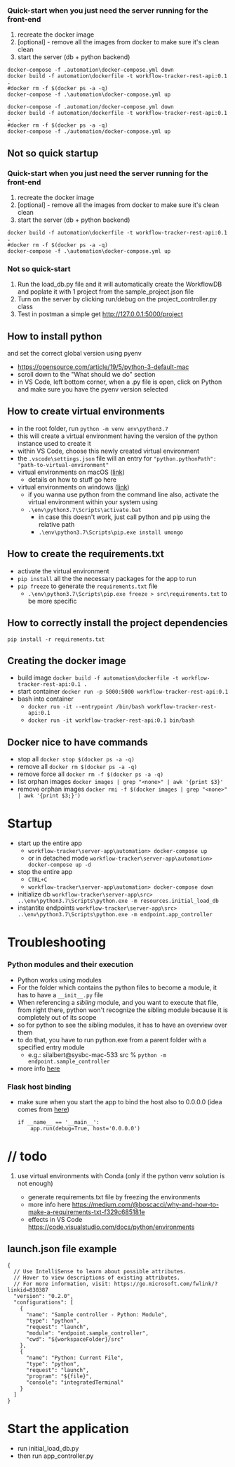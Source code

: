 ### Quick-start when you just need the server running for the front-end

1. recreate the docker image
2. [optional] - remove all the images from docker to make sure it's clean clean
3. start the server (db + python backend)

```
docker-compose -f .automation\docker-compose.yml down
docker build -f automation\dockerfile -t workflow-tracker-rest-api:0.1 .
#docker rm -f $(docker ps -a -q)
docker-compose -f .\automation\docker-compose.yml up
```

```For MAC OS
docker-compose -f .automation/docker-compose.yml down
docker build -f automation/dockerfile -t workflow-tracker-rest-api:0.1 .
#docker rm -f $(docker ps -a -q)
docker-compose -f ./automation/docker-compose.yml up
```

## Not so quick startup

### Quick-start when you just need the server running for the front-end

1. recreate the docker image
2. [optional] - remove all the images from docker to make sure it's clean clean
3. start the server (db + python backend)

```
docker build -f automation\dockerfile -t workflow-tracker-rest-api:0.1 .
#docker rm -f $(docker ps -a -q)
docker-compose -f .\automation\docker-compose.yml up
```

### Not so quick-start

1. Run the load_db.py file and it will automatically create the WorkflowDB and poplate it with 1 project from the sample_project.json file
2. Turn on the server by clicking run/debug on the project_controller.py class
3. Test in postman a simple get http://127.0.0.1:5000/project

## How to install python

and set the correct global version using pyenv

- https://opensource.com/article/19/5/python-3-default-mac
- scroll down to the "What should we do" section
- in VS Code, left bottom corner, when a .py file is open, click on Python and make sure you have the pyenv version selected

## How to create virtual environments

- in the root folder, run `python -m venv env\python3.7`
- this will create a virtual environment having the version of the python instance used to create it
- within VS Code, choose this newly created virtual environment
- the `.vscode\settings.json` file will an entry for `"python.pythonPath": "path-to-virtual-environment"`
- virtual environments on macOS ([link]())
  - details on how to stuff go here
- virtual environments on windows ([link](https://www.techcoil.com/blog/how-to-create-a-python-3-virtual-environment-in-windows-10/))
  - if you wanna use python from the command line also, activate the virtual environment within your system using
  - `.\env\python3.7\Scripts\activate.bat`
    - in case this doesn't work, just call python and pip using the relative path
    - `.\env\python3.7\Scripts\pip.exe install umongo`

## How to create the requirements.txt

- activate the virtual environment
- `pip install` all the the necessary packages for the app to run
- `pip freeze` to generate the `requirements.txt` file
  - `.\env\python3.7\Scripts\pip.exe freeze > src\requirements.txt` to be more specific

## How to correctly install the project dependencies

`pip install -r requirements.txt`

## Creating the docker image

- build image `docker build -f automation\dockerfile -t workflow-tracker-rest-api:0.1 .`
- start container `docker run -p 5000:5000 workflow-tracker-rest-api:0.1`
- bash into container
  - `docker run -it --entrypoint /bin/bash workflow-tracker-rest-api:0.1`
  - `docker run -it workflow-tracker-rest-api:0.1 bin/bash`

## Docker nice to have commands

- stop all `docker stop $(docker ps -a -q)`
- remove all `docker rm $(docker ps -a -q)`
- remove force all `docker rm -f $(docker ps -a -q)`
- list orphan images `docker images | grep "<none>" | awk '{print $3}'`
- remove orphan images `docker rmi -f $(docker images | grep "<none>" | awk '{print $3;}')`

# Startup

- start up the entire app
  - `workflow-tracker\server-app\automation> docker-compose up`
  - or in detached mode `workflow-tracker\server-app\automation> docker-compose up -d`
- stop the entire app
  - `CTRL+C`
  - `workflow-tracker\server-app\automation> docker-compose down`
- initialize db `workflow-tracker\server-app\src> ..\env\python3.7\Scripts\python.exe -m resources.initial_load_db`
- instantite endpoints `workflow-tracker\server-app\src> ..\env\python3.7\Scripts\python.exe -m endpoint.app_controller`

# Troubleshooting

### Python modules and their execution

- Python works using modules
- For the folder which contains the python files to become a module, it has to have a `__init__.py` file
- When referencing a _sibling_ module, and you want to execute that file, from right there, python won't recognize the sibling module because it is completely out of its scope
- so for python to see the sibling modules, it has to have an overview over them
- to do that, you have to run python.exe from a parent folder with a specified entry module
  - e.g.: silalbert@sysbc-mac-533 src % `python -m endpoint.sample_controller`
- more info [here](https://stackoverflow.com/a/23542795)

### Flask host binding

- make sure when you start the app to bind the host also to 0.0.0.0 (idea comes from [here](https://stackoverflow.com/questions/30323224/deploying-a-minimal-flask-app-in-docker-server-connection-issues))
  ```
  if __name__ == '__main__':
      app.run(debug=True, host='0.0.0.0')
  ```

# // todo

1. use virtual environments with Conda (only if the python venv solution is not enough)

   - generate requirements.txt file by freezing the environments
   - more info here https://medium.com/@boscacci/why-and-how-to-make-a-requirements-txt-f329c685181e
   - effects in VS Code https://code.visualstudio.com/docs/python/environments

## launch.json file example

```
{
  // Use IntelliSense to learn about possible attributes.
  // Hover to view descriptions of existing attributes.
  // For more information, visit: https://go.microsoft.com/fwlink/?linkid=830387
  "version": "0.2.0",
  "configurations": [
    {
      "name": "Sample controller - Python: Module",
      "type": "python",
      "request": "launch",
      "module": "endpoint.sample_controller",
      "cwd": "${workspaceFolder}/src"
    },
    {
      "name": "Python: Current File",
      "type": "python",
      "request": "launch",
      "program": "${file}",
      "console": "integratedTerminal"
    }
  ]
}
```

# Start the application

- run initial_load_db.py
- then run app_controller.py
